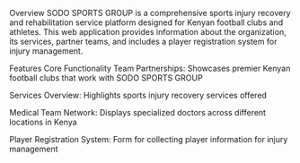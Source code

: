 
Overview
SODO SPORTS GROUP is a comprehensive sports injury recovery and rehabilitation service platform designed for Kenyan football clubs and athletes. This web application provides information about the organization, its services, partner teams, and includes a player registration system for injury management.

Features
Core Functionality
Team Partnerships: Showcases premier Kenyan football clubs that work with SODO SPORTS GROUP

Services Overview: Highlights sports injury recovery services offered

Medical Team Network: Displays specialized doctors across different locations in Kenya

Player Registration System: Form for collecting player information for injury management